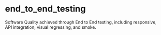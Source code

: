 # end_to_end_testing
Software Quality achieved through End to End testing, including responsive, API integration, visual regressing, and smoke.

